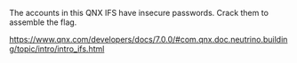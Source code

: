 The accounts in this QNX IFS have insecure passwords. Crack them to assemble the flag.

https://www.qnx.com/developers/docs/7.0.0/#com.qnx.doc.neutrino.building/topic/intro/intro_ifs.html

